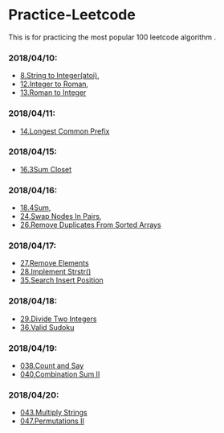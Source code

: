 # Practice-Leetcode
This is for practicing the most popular 100 leetcode algorithm .
### 2018/04/10:

* [8.String to Integer(atoi)](008__StringtoInteger(atoi).py),
* [12.Integer to Roman](012__IntegertoRoman.py),
* [13.Roman to Integer](013__RomantoInteger.md)

### 2018/04/11:
* [14.Longest Common Prefix](014.longestcommonperfix/014longestcommonperfix.md)

### 2018/04/15:
* [16.3Sum Closet](016.3SumClosest/0163sumcloset.md)

### 2018/04/16:
* [18.4Sum](018.4Sum/0184sum.md),
* [24.Swap Nodes In Pairs](024.SwapNodesInPairs/024swapnodesinpairs.md),
* [26.Remove Duplicates From Sorted Arrays](026.RemoveDuplicatesFromSortedArrays/026removeduplicatesfromsortedarrays.md) 

### 2018/04/17:
* [27.Remove Elements](027.RemoveElement/027removeelement.md)
* [28.Implement Strstr()](028.ImplementStrstr/028implementstrstr.md)
* [35.Search Insert Position](035.SearchInsertPosition/035searchinsertposition.md)

### 2018/04/18:
* [29.Divide Two Integers](029.DivideTwoIntegers/029dividetwointegers.md)
* [36.Valid Sudoku](036.ValidSudoku/036validsudoku.md)

### 2018/04/19:
* [038.Count and Say](038.CountandSay/038countandsay.md)
* [040.Combination Sum II](040.CombinationSumII0s/040combinationsumii.md)

### 2018/04/20:
* [043.Multiply Strings](043.MultiplyStrings/043multiplystrings.md)
* [047.Permutations II](047.PermutationsII/047.permutationsII.md)

